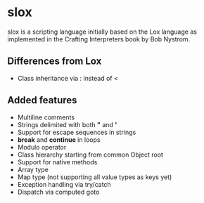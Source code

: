 slox
====

slox is a scripting language initially based on the Lox language as implemented in the Crafting Interpreters book by Bob Nystrom.

Differences from Lox
--------------------

* Class inheritance via : instead of <

Added features
--------------

* Multiline comments
* Strings delimited with both **"** and **'**
* Support for escape sequences in strings
* **break** and **continue** in loops
* Modulo operator
* Class hierarchy starting from common Object root
* Support for native methods
* Array type
* Map type (not supporting all value types as keys yet)
* Exception handling via try/catch
* Dispatch via computed goto

